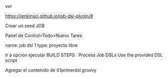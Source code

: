 ver

https://jenkinsci.github.io/job-dsl-plugin/#


Crear un seed JOB

Panel de Control>Todo>Nuevo Tarea

name: job dsl 1
type: proyecto libre


Ir a opcion ejecutar
BUILD STEPS : Process Job DSLs
Use the provided DSL script

Agregar el contenido de 01primerdsl.groovy


